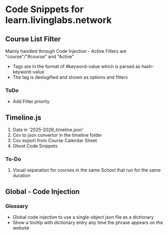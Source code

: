 # Code Snippets for learn.livinglabs.network

## Course List Filter
Mainly handled through Code Injection - Active Filters are "course"/"#course" and "Active"
- Tags are in the format of #keyword-value which is parsed as hash-keyword-value
- The tag is deslugified and shown as options and filters

### ToDo
- Add Filter priority

## Timeline.js
1. Data in '2025-2026_timeline.json'
2. Csv to json convertor in the timeline folder
3. Csv export from Course Calendar Sheet
4. Ghost Code Snippets

### To-Do
1. Visual separation for courses in the same School that run for the same duration

## Global - Code Injection
### Glossary
- Global code injection to use a single-object json file as a dictionary
- Show a tooltip with dictionary entry any time the phrase appears on the website